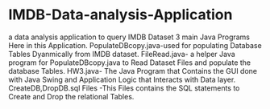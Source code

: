 # IMDB-Data-analysis-Application
a data analysis application to query IMDB Dataset
3 main Java Programs Here in this Application.
PopulateDBcopy.java-used for populating Database Tables Dyanmically from IMDB dataset.
FileRead.java- a helper Java program for PopulateDBcopy.java to Read Dataset Files and populate the database Tables.
HW3.java- The Java Program that Contains the GUI done with Java Swing and Application Logic that Interacts with Data layer.
CreateDB,DropDB.sql Files -This Files contains the SQL statements to Create and Drop the relational Tables.

